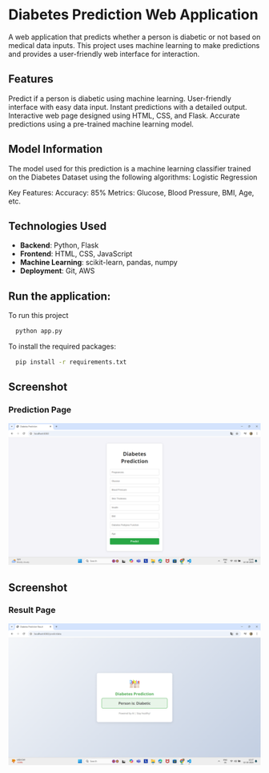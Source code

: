 # Diabetes Prediction Web Application

A web application that predicts whether a person is diabetic or not based on medical data inputs. This project uses machine learning to make predictions and provides a user-friendly web interface for interaction.

## Features
Predict if a person is diabetic using machine learning. User-friendly interface with easy data input. Instant predictions with a detailed output. Interactive web page designed using HTML, CSS, and Flask. Accurate predictions using a pre-trained machine learning model.

## Model Information
The model used for this prediction is a machine learning classifier trained on the Diabetes Dataset using the following algorithms: Logistic Regression

Key Features:
Accuracy: 85% Metrics: Glucose, Blood Pressure, BMI, Age, etc.

## Technologies Used
- **Backend**: Python, Flask
- **Frontend**: HTML, CSS, JavaScript
- **Machine Learning**: scikit-learn, pandas, numpy
- **Deployment**: Git, AWS


## Run the application:

To run this project

```bash
  python app.py
```

To install the required packages:

```bash
  pip install -r requirements.txt

```
## Screenshot
### Prediction Page
![App Screenshot](https://github.com/VigneshvickyData/Data_Branching/blob/main/Screenshot%20(963).png?raw=true)

## Screenshot
### Result Page
![App Screenshot](https://github.com/VigneshvickyData/Data_Branching/blob/main/Screenshot%20(961).png?raw=true)

